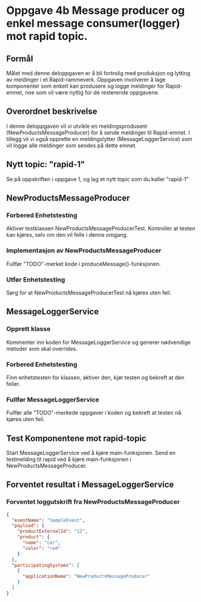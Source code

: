 # Oppgave 4b Message producer og enkel message consumer(logger) mot rapid topic.

##  Formål
Målet med denne deloppgaven er å bli fortrolig med produksjon og lytting av meldinger i et Rapid-rammeverk. 
Oppgaven involverer å lage komponenter som enkelt kan produsere og logge meldinger for Rapid-emnet, noe som vil være nyttig for de resterende oppgavene.

## Overordnet beskrivelse
I denne deloppgaven vil vi utvikle en meldingsprodusent (NewProductsMessageProducer) for å sende meldinger til Rapid-emnet. I tillegg vil vi også opprette en meldingslytter (MessageLoggerService) som vil logge alle meldinger som sendes på dette emnet.

## Nytt topic: "rapid-1"
Se på oppskriften i oppgave 1, og lag et nytt topic som du kaller "rapid-1"

## NewProductsMessageProducer

### Forbered Enhetstesting
Aktiver testklassen NewProductsMessageProducerTest. Kontroller at testen kan kjøres, selv om den vil feile i denne omgang.

### Implementasjon av NewProductsMessageProducer
Fullfør "TODO"-merket kode i produceMessage()-funksjonen.

### Utfør Enhetstesting
Sørg for at NewProductsMessageProducerTest nå kjøres uten feil.

## MessageLoggerService

### Opprett klasse
Kommenter inn koden for MessageLoggerService og generer nødvendige metoder som skal overrides.

### Forbered Enhetstesting
Finn enhetstesten for klassen, aktiver den, kjør testen og bekreft at den feiler.

### Fullfør MessageLoggerService
Fullfør alle "TODO"-merkede oppgaver i koden og bekreft at testen nå kjøres uten feil.


## Test Komponentene mot rapid-topic
Start MessageLoggerService ved å kjøre  main-funksjonen.
Send en testmelding til rapid ved å kjøre main-funksjonen i NewProductsMessageProducer.

## Forventet resultat i MessageLoggerService

### Forventet loggutskrift fra NewProductsMessageProducer 
```json
{
  "eventName": "SampleEvent",
  "payload": {
    "productExternalId": "12",
    "product": {
      "name": "car",
      "color": "red"
    }
  },
  "participatingSystems": [
    {
      "applicationName": "NewProductsMessageProducer"
    }
  ]
}
```




